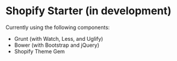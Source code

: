 Shopify Starter (in development)
===============

Currently using the following components:

* Grunt (with Watch, Less, and Uglify)
* Bower (with Bootstrap and jQuery)
* Shopify Theme Gem
